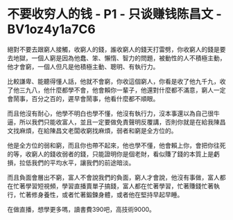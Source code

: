 # 不要收穷人的钱 - P1 - 只谈赚钱陈昌文 - BV1oz4y1a7C6

絕對不要去跟窮人接觸，收窮人的錢，誰收窮人的錢天打雷劈，你收窮人的錢是要去地獄，一個人窮是因為他蠢、笨、懶惰、智力的問題，被動性的人不積極主動，他才會窮，一個人但凡是他積極主動、聰明、有執行力。

比較謙卑、能聽得懂人話，他就不會窮，你收這個窮人，你看是收了他九千九，收了他三九八，他什麼都學不會，他會賴你一輩子，他還對什麼都不滿意，窮人一定會鬧事，百分之百的，遲早會鬧事，他看什麼都不順眼。

而且他沒有耐心，他學不明白也學不懂，他沒有執行力，沒本事還以為自己很牛逼，所以我們只能收富人，並且一定要做免責聲明反覆講，否則你就是在給我陳昌文找麻煩，在給陳昌文老闆收窮找麻煩，弱者和窮是全方位的。

他是全方位的弱和窮，而且你也帶不起來，他也學不懂，他會賴上你，會把你往死的等，收窮人的錢收弱者的錢，只能證明你是個老財，看似賺了錢的本質上是虧損，拉低我們的平均水平，讓我們的前途暗淡。

而且負面會層出不窮，富人不會說我們的負面，窮人才會說，他沒有事做，富人都在忙著學習短視頻，學習直播賣單子搞錢，富人都在忙著學習，忙著賺錢忙著執行，忙著修身養性，或者忙著鍛鍊身體，或者他在堅持早起早睡。

在做直播，想學更多嗎，讀書費390吧，高技術9000。